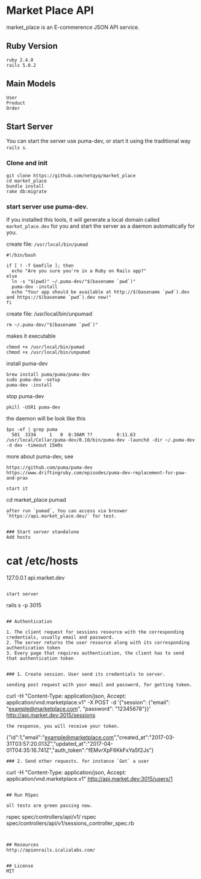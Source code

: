 # Market Place API

market_place is an E-commerence JSON API service.


## Ruby Version
```
ruby 2.4.0
rails 5.0.2
```

## Main Models
```
User
Product
Order
```

## Start Server

You can start the server use puma-dev, or start it using the traditional way `rails s`.

### Clone and init

```
git clone https://github.com/netqyq/market_place
cd market_place
bundle install
rake db:migrate

```

### start server use puma-dev. 
If you installed this tools, it will generate a local domain called `market_place.dev` for you and 
start the server as a daemon automatically for you. 

create file: `/usr/local/bin/pumad`
```
#!/bin/bash

if [ ! -f Gemfile ]; then
  echo "Are you sure you're in a Ruby on Rails app?"
else
  ln -s "$(pwd)" ~/.puma-dev/"$(basename `pwd`)"
  puma-dev -install
  echo "Your app should be available at http://$(basename `pwd`).dev and https://$(basename `pwd`).dev now!"
fi

```

create file: /usr/local/bin/unpumad
```
rm ~/.puma-dev/"$(basename `pwd`)"
```
makes it executable
```
chmod +x /usr/local/bin/pumad
chmod +x /usr/local/bin/unpumad
```

install puma-dev
```
brew install puma/puma/puma-dev
sudo puma-dev -setup
puma-dev -install
```

stop puma-dev
```
pkill -USR1 puma-dev
```

the daemon will be look like this
```
$ps -ef | grep puma
  501  3334     1   0  8:30AM ??         0:11.63 /usr/local/Cellar/puma-dev/0.10/bin/puma-dev -launchd -dir ~/.puma-dev -d dev -timeout 15m0s

```


more about puma-dev, see
```
https://github.com/puma/puma-dev
https://www.driftingruby.com/episodes/puma-dev-replacement-for-pow-and-prax

start it
```
cd market_place
pumad
```
after run `pumad`, You can access via broswer `https://api.market_place.dev/` for test.


### Start server standalone
Add hosts
```
# cat /etc/hosts
127.0.0.1 api.market.dev

```

start server 
```
rails s -p 3015
```

## Authentication

1. The client request for sessions resource with the corresponding credentials, usually email and password.
2. The server returns the user resource along with its corresponding authentication token
3. Every page that requires authentication, the client has to send that authentication token


### 1. Create session. User send its credentials to server.

sending post request with your email and password, for getting token.
```
curl  -H "Content-Type: application/json, Accept: application/vnd.marketplace.v1" -X POST -d '{"session": {"email": "example@marketplace.com", "password": "12345678"}}' http://api.market.dev:3015/sessions

```
the response, you will receive your token.
```
{"id":1,"email":"example@marketplace.com","created_at":"2017-03-31T03:57:20.013Z","updated_at":"2017-04-01T04:35:16.741Z","auth_token":"fEMvrXpF6KkFxYa5f2Js"}
```
### 2. Send other requests. for instance `Get` a user
```
curl  -H "Content-Type: application/json, Accept: application/vnd.marketplace.v1" http://api.market.dev:3015/users/1
```

## Run RSpec

all tests are green passing now.

```
rspec spec/controllers/api/v1/
rspec spec/controllers/api/v1/sessions_controller_spec.rb

```


## Resources
http://apionrails.icalialabs.com/


## License
MIT